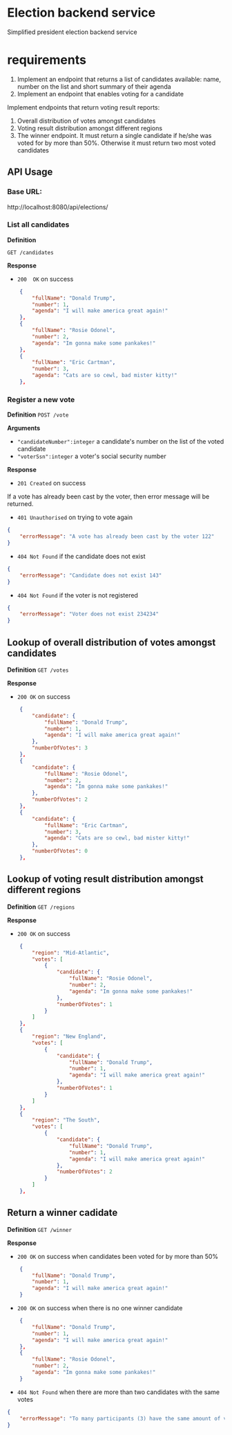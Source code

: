 # Election backend service
Simplified president election backend service 

# requirements
1.	Implement an endpoint that returns a list of candidates available: name, number on the list and short summary of their agenda
2.	Implement an endpoint that enables voting for a candidate

Implement endpoints that return voting result reports: 
1.	Overall distribution of votes amongst candidates
2.	Voting result distribution amongst different regions
3.	The winner endpoint. It must return a single candidate if he/she was voted for by more than 50%. Otherwise it must return two most voted candidates

## API Usage

### Base URL:
http://localhost:8080/api/elections/

### List all candidates

**Definition**

`GET /candidates`

**Response**
- `200  OK` on success

```json
    {
        "fullName": "Donald Trump",
        "number": 1,
        "agenda": "I will make america great again!"
    },
    {
        "fullName": "Rosie Odonel",
        "number": 2,
        "agenda": "Im gonna make some pankakes!"
    },
    {
        "fullName": "Eric Cartman",
        "number": 3,
        "agenda": "Cats are so cewl, bad mister kitty!"
    },
```
### Register a new vote

**Definition**
`POST /vote`

**Arguments**

- `"candidateNumber":integer` a candidate's number on the list of the voted candidate
- `"voterSsn":integer` a voter's social security number 

**Response**
- `201 Created` on success 

If a vote has already been cast by the voter, then error message will be returned. 

- `401 Unauthorised` on trying to vote again

```json
{
    "errorMessage": "A vote has already been cast by the voter 122"
}
```

- `404 Not Found` if the candidate does not exist

```json
{
    "errorMessage": "Candidate does not exist 143"
}
```

- `404 Not Found` if the voter is not registered

```json
{
    "errorMessage": "Voter does not exist 234234"
}
```
## Lookup of overall distribution of votes amongst candidates

**Definition**
`GET /votes`

**Response**

- `200 OK` on success

```json
    {
        "candidate": {
            "fullName": "Donald Trump",
            "number": 1,
            "agenda": "I will make america great again!"
        },
        "numberOfVotes": 3
    },
    {
        "candidate": {
            "fullName": "Rosie Odonel",
            "number": 2,
            "agenda": "Im gonna make some pankakes!"
        },
        "numberOfVotes": 2
    },
    {
        "candidate": {
            "fullName": "Eric Cartman",
            "number": 3,
            "agenda": "Cats are so cewl, bad mister kitty!"
        },
        "numberOfVotes": 0
    },
```

## Lookup of voting result distribution amongst different regions

**Definition**
`GET /regions`

**Response**

- `200 OK` on success

```json
    {
        "region": "Mid-Atlantic",
        "votes": [
            {
                "candidate": {
                    "fullName": "Rosie Odonel",
                    "number": 2,
                    "agenda": "Im gonna make some pankakes!"
                },
                "numberOfVotes": 1
            }
        ]
    },
    {
        "region": "New England",
        "votes": [
            {
                "candidate": {
                    "fullName": "Donald Trump",
                    "number": 1,
                    "agenda": "I will make america great again!"
                },
                "numberOfVotes": 1
            }
        ]
    },
    {
        "region": "The South",
        "votes": [
            {
                "candidate": {
                    "fullName": "Donald Trump",
                    "number": 1,
                    "agenda": "I will make america great again!"
                },
                "numberOfVotes": 2
            }
        ]
    },
```
## Return a winner cadidate

**Definition**
`GET /winner`

**Response**

- `200 OK` on success when candidates been voted for by more than 50%

```json
    {
        "fullName": "Donald Trump",
        "number": 1,
        "agenda": "I will make america great again!"
    }
```
- `200 OK` on success when there is no one winner candidate

```json
    {
        "fullName": "Donald Trump",
        "number": 1,
        "agenda": "I will make america great again!"
    },
    {
        "fullName": "Rosie Odonel",
        "number": 2,
        "agenda": "Im gonna make some pankakes!"
    }
```
- `404 Not Found` when there are more than two candidates with the same votes

```json
{
    "errorMessage": "To many participants (3) have the same amount of votes. No clear winner."
}
``` 
